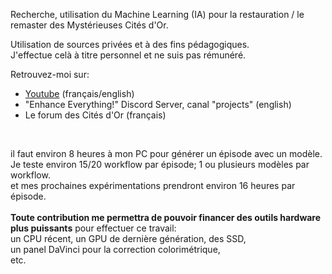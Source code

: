 Recherche, utilisation du Machine Learning (IA) pour la restauration / le remaster des Mystérieuses Cités d'Or.<br/>

Utilisation de sources privées et à des fins pédagogiques.<br/>
J'effectue celà à titre personnel et ne suis pas rémunéré.<br/>


Retrouvez-moi sur:
- [Youtube](https://www.youtube.com/@jepetau) (français/english)
- "Enhance Everything!" Discord Server, canal "projects" (english)
- Le forum des Cités d'Or (français)
<br/>


il faut environ 8 heures à mon PC pour générer un épisode avec un modèle.<br/>
Je teste environ 15/20 workflow par épisode; 1 ou plusieurs modèles par workflow.<br/>
et mes prochaines expérimentations prendront environ 16 heures par épisode.<br/><br/>
**Toute contribution me permettra de pouvoir financer des outils hardware plus puissants** pour effectuer ce travail:<br/>
un CPU récent, un GPU de dernière génération, des SSD,<br/>
un panel DaVinci pour la correction colorimétrique,<br/>
etc.
